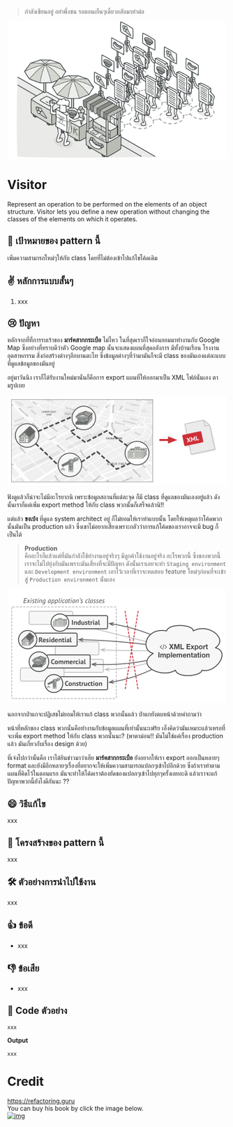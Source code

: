 > กำลังเขียนอยู่ อย่าพึ่งซน รอตอนเย็นๆเดี๋ยวกลับมาทำต่อ

![img](assets/visitor/visitor.png)

# Visitor
Represent an operation to be performed on the elements of an object structure. Visitor lets you define a new operation without changing the classes of the elements on which it operates.

## 🎯 เป้าหมายของ pattern นี้
เพิ่มความสามารถใหม่ๆให้กับ class โดยที่ไม่ต้องเข้าไปแก้ไขโค้ดเดิม

## ✌ หลักการแบบสั้นๆ
1. xxx

## 😢 ปัญหา
หลักจากที่ที่การรบเร้าของ **มาร์คสากกระเบือ** ไม่ไหว ในที่สุดเราก็ใจอ่อนยอมมาทำงานกับ Google Map ซึ่งอย่างที่ทราบดีว่าตัว Google map นั้นจะแสดงแผนที่สุดอลังการ มีทั้งบ้านเรือน โรงงานอุตสาหกรรม สิ่งก่อสร้างต่างๆอีกบานตะไท ซึ่งข้อมูลต่างๆที่ว่ามามันก็จะมี class ของมันเองแต่ละแบบที่ดูแลข้อมูลของมันอยู่

อยู่มาวันนึง เราก็ได้รับงานใหม่มานั่นก็คือการ export แผนที่ให้ออกมาเป็น XML ไฟล์นั่นเอง ตามรูปเบย

![img](assets/visitor/problem1.png)

ฟังดูแล้วก็น่าจะไม่มีอะไรยากนิ เพราะข้อมูลสถานที่แต่ละจุด ก็มี class ที่ดูแลของมันเองอยู่แล้ว ดังนั้นเราก็แค่เพิ่ม export method ให้กับ class พวกนั้นก็เสร็จแล้วนิ!!

แต่แล้ว **ขงเบ้ง** ที่ดูแล system architect อยู่ ก็ไม่ยอมให้เราทำแบบนั้น โดยให้เหตุผลว่าโค้ดพวกนั้นมันเป็น production แล้ว ซึ่งเขาไม่อยากเสี่ยงเพราะกลัวว่าการแก้โค้ดของเราอาจจะมี bug ก็เป็นได้

> **Production**  
คืออะไรก็แล้วแต่ที่มันกำลังใช้ทำงานอยู่จริงๆ มีลูกค้าใช้งานอยู่จริง อะไรพวกนี้ ซึ่งของพวกนี้เราจะไม่ไปยุ่งกับมันเพราะมันเสี่ยงที่จะมีปัญหา ดังนั้นเราเลยจะทำ `Staging environment` และ `Development environment` เอาไว้เวลาที่เราจะทดสอบ feature ใหม่ๆก่อนที่จะเข้าสู่ `Production environment` นั่นเอง

![img](assets/visitor/problem2-en.png)

นอกจากป๋าแกจะปฏิเสธไม่ยอมให้เราแก้ class พวกนั้นแล้ว ป๋าแกยังตบหน้าด้วยคำถามว่า

หน้าที่หลักของ class พวกนั้นคือทำงานกับข้อมูลแผนที่เท่านั้นนะเฟร้ย เอ็งคิดว่ามันเหมาะแล้วเหรอที่จะเพิ่ม export method ให้กับ class พวกนั้นนะ? (พาตาม่อน!! มันไม่ใช่แค่เรื่อง production แล้ว มันเกี่ยวกับเรื่อง design ด้วย)

ที่เจ๋งไปกว่านั้นคือ เราได้ยินข่าวมาว่าเฮีย **มาร์คสากกระเบือ** ยังอยากให้เรา export ออกเป็นหลายๆ format และยังมีอีกหลายๆเรื่องที่อยากจะให้เพิ่มความสามารถแปลกๆเข้าไปอีกด้วย ซึ่งถ้าเราทำตามแผนที่คิดไว้ในตอนแรก มันจะทำให้โค้ดเราต้องยัดของแปลกๆเข้าไปทุกๆครั้งเลยอะดิ แล้วเราจะแก้ปัญหาพวกนี้ยังไงดีกันนะ ??

## 😄 วิธีแก้ไข
xxx

## 📌 โครงสร้างของ pattern นี้
xxx

## 🛠 ตัวอย่างการนำไปใช้งาน
xxx

## 👍 ข้อดี
* xxx

## 👎 ข้อเสีย
* xxx

## ‍‍📝 Code ตัวอย่าง
```
xxx
```

**Output**
```
xxx
```

# Credit
https://refactoring.guru  
You can buy his book by click the image below.  
[![img](https://refactoring.guru/images/patterns/book/web-cover-en.png)](https://refactoring.guru/design-patterns/book#buy-now)  